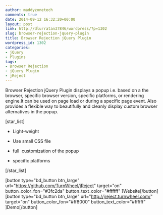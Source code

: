 ```yaml
---
author: maddyzonetech
comments: true
date: 2014-09-12 16:32:20+00:00
layout: post
link: http://dlurratan37846/wordpress/?p=1302
slug: browser-rejection-jquery-plugin
title: Browser Rejection jQuery Plugin
wordpress_id: 1302
categories:
- jQuery
- Plugins
tags:
- Browser Rejection
- jQuery Plugin
- jReject
---
```


Browser Rejection jQuery Plugin displays a popup i.e. based on a the browser, specific browser version, specific platforms, or rendering engine.It can be used on page load or during a specific page event. Also provides a flexible way to beautifully and cleanly display custom browser alternatives in the popup.

[star_list]



	
  * Light-weight

	
  * Use small CSS file

	
  * full  customization of the popup

	
  * specific platforms


[/star_list]

[button type="bd_button btn_large" url="https://github.com/TurnWheel/jReject" target="on" button_color_fon="#3fc2da" button_text_color="#ffffff" ]Website[/button] [button type="bd_button btn_large" url="http://jreject.turnwheel.com/" target="on" button_color_fon="#ff8000" button_text_color="#ffffff" ]Demo[/button]
